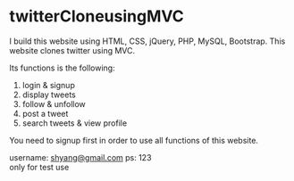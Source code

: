 # twitterCloneusingMVC
I build this website using HTML, CSS, jQuery, PHP, MySQL, Bootstrap. This website clones twitter using MVC. 

Its functions is the following:
 1. login & signup
 2. display tweets
 3. follow & unfollow
 4. post a tweet
 4. search tweets & view profile
 
You need to signup first in order to use all functions of this website. 

username: shyang@gmail.com  ps: 123  
only for test use
